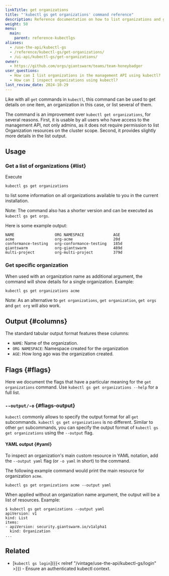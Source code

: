 ```yaml
---
linkTitle: get organizations
title: "'kubectl gs get organizations' command reference"
description: Reference documentation on how to list organizations and get details for a single organization using 'kubectl gs'.
weight: 50
menu:
  main:
    parent: reference-kubectlgs
aliases:
  - /use-the-api/kubectl-gs
  - /reference/kubectl-gs/get-organizations/
  - /ui-api/kubectl-gs/get-organizations/
owner:
  - https://github.com/orgs/giantswarm/teams/team-honeybadger
user_questions:
  - How can I list organizations in the management API using kubectl?
  - How can I inspect organizations using kubectl?
last_review_date: 2024-10-29
---
```


Like with all `get` commands in `kubectl`, this command can be used to get details on one item, an organization in this case, or list several of them.

The command is an improvement over `kubectl get organizations`, for several reasons. First, it is usable by all users who have access to the management API, not only admins, as it does not require permission to list Organization resources on the cluster scope. Second, it provides slightly more details in the list output.

## Usage

### Get a list of organizations {#list}

Execute

```nohighlight
kubectl gs get organizations
```

to list some information on all organizations available to you in the current installation.

Note: The command also has a shorter version and can be executed as `kubectl gs get orgs`.

Here is some example output:

```nohighlight
NAME                  ORG NAMESPACE             AGE
acme                  org-acme                  20d
conformance-testing   org-conformance-testing   185d
giantswarm            org-giantswarm            489d
multi-project         org-multi-project         379d
```

### Get specific organization

When used with an organization name as additional argument, the command will show details for a single organization. Example:

```nohighlight
kubectl gs get organizations acme
```

Note: As an alternative to `get organizations`, `get organization`, `get orgs` and `get org` will also work.

## Output {#columns}

The standard tabular output format features these columns:

- `NAME`: Name of the organization.
- `ORG NAMESPACE`: Namespace created for the organization
- `AGE`: How long ago was the organization created.

## Flags {#flags}

Here we document the flags that have a particular meaning for the `get organizations` command. Use `kubectl gs get organizations --help` for a full list.

### `--output/-o` {#flags-output}

`kubectl` commonly allows to specify the output format for all `get` subcommands. `kubectl gs get organizations` is no different.
Similar to other `get` subcommands, you can specify the output format of `kubectl gs get organizations` using the `--output` flag.

#### YAML output {#yaml}

To inspect an organization's main custom resource in YAML notation, add the `--output yaml` flag (or `-o yaml` in short) to the command.

The following example command would print the main resource for organization `acme`.

```nohighlight
kubectl gs get organizations acme --output yaml
```

When applied without an organization name argument, the output will be a list of resources. Example:

```nohighlight
$ kubectl gs get organizations --output yaml
apiVersion: v1
kind: List
items:
- apiVersion: security.giantswarm.io/v1alpha1
  kind: Organization
...
```

## Related

- [`kubectl gs login`]({{< relref "/vintage/use-the-api/kubectl-gs/login" >}}) - Ensure an authenticated kubectl context.
